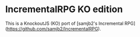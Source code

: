 IncrementalRPG KO edition
=========================

This is a KnockoutJS (KO) port of [samjb2's Incremental RPG] (https://github.com/samjb2/IncrementalRPG).

